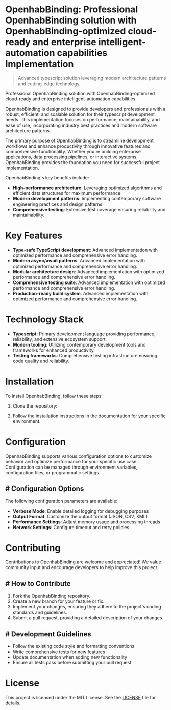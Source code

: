 <!-- fallback_OpenhabBinding_20250807043229_47848 -->

# OpenhabBinding: Professional OpenhabBinding solution with OpenhabBinding-optimized cloud-ready and enterprise intelligent-automation capabilities Implementation
> Advanced typescript solution leveraging modern architecture patterns and cutting-edge technology.

Professional OpenhabBinding solution with OpenhabBinding-optimized cloud-ready and enterprise intelligent-automation capabilities.

OpenhabBinding is designed to provide developers and professionals with a robust, efficient, and scalable solution for their typescript development needs. This implementation focuses on performance, maintainability, and ease of use, incorporating industry best practices and modern software architecture patterns.

The primary purpose of OpenhabBinding is to streamline development workflows and enhance productivity through innovative features and comprehensive functionality. Whether you're building enterprise applications, data processing pipelines, or interactive systems, OpenhabBinding provides the foundation you need for successful project implementation.

OpenhabBinding's key benefits include:

* **High-performance architecture**: Leveraging optimized algorithms and efficient data structures for maximum performance.
* **Modern development patterns**: Implementing contemporary software engineering practices and design patterns.
* **Comprehensive testing**: Extensive test coverage ensuring reliability and maintainability.

# Key Features

* **Type-safe TypeScript development**: Advanced implementation with optimized performance and comprehensive error handling.
* **Modern async/await patterns**: Advanced implementation with optimized performance and comprehensive error handling.
* **Modular architecture design**: Advanced implementation with optimized performance and comprehensive error handling.
* **Comprehensive testing suite**: Advanced implementation with optimized performance and comprehensive error handling.
* **Production-ready build system**: Advanced implementation with optimized performance and comprehensive error handling.

# Technology Stack

* **Typescript**: Primary development language providing performance, reliability, and extensive ecosystem support.
* **Modern tooling**: Utilizing contemporary development tools and frameworks for enhanced productivity.
* **Testing frameworks**: Comprehensive testing infrastructure ensuring code quality and reliability.

# Installation

To install OpenhabBinding, follow these steps:

1. Clone the repository:


2. Follow the installation instructions in the documentation for your specific environment.

# Configuration

OpenhabBinding supports various configuration options to customize behavior and optimize performance for your specific use case. Configuration can be managed through environment variables, configuration files, or programmatic settings.

## # Configuration Options

The following configuration parameters are available:

* **Verbose Mode**: Enable detailed logging for debugging purposes
* **Output Format**: Customize the output format (JSON, CSV, XML)
* **Performance Settings**: Adjust memory usage and processing threads
* **Network Settings**: Configure timeout and retry policies

# Contributing

Contributions to OpenhabBinding are welcome and appreciated! We value community input and encourage developers to help improve this project.

## # How to Contribute

1. Fork the OpenhabBinding repository.
2. Create a new branch for your feature or fix.
3. Implement your changes, ensuring they adhere to the project's coding standards and guidelines.
4. Submit a pull request, providing a detailed description of your changes.

## # Development Guidelines

* Follow the existing code style and formatting conventions
* Write comprehensive tests for new features
* Update documentation when adding new functionality
* Ensure all tests pass before submitting your pull request

# License

This project is licensed under the MIT License. See the [LICENSE](https://github.com/sandibrrm/OpenhabBinding/blob/main/LICENSE) file for details.
